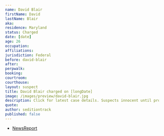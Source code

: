 ```yaml
---
name: David Blair
firstName: David
lastName: Blair
aka:
residence: Maryland
status: Charged
date: [date]
age: 26
occupation:
affiliations:
jurisdiction: Federal
before: david-blair
after:
perpwalk:
booking: 
courtroom:
courthouse:
layout: suspect
title: David Blair charged on [longDate]
image: /images/preview/david-blair.jpg
description: Click for latest case details. Suspects innocent until proven guilty.
quote:
author: seditiontrack
published: false
---
```


- [NewsReport]()
